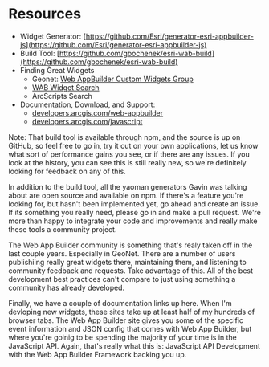 # Resources

- Widget Generator: [https://github.com/Esri/generator-esri-appbuilder-js](https://github.com/Esri/generator-esri-appbuilder-js)
- Build Tool: [https://github.com/gbochenek/esri-wab-build](https://github.com/gbochenek/esri-wab-build)
- Finding Great Widgets
  - Geonet: [Web AppBuilder Custom Widgets Group](https://geonet.esri.com/groups/web-app-builder-custom-widgets)
  - [WAB Widget Search](http://gavinr.github.io/wab-widget-search)
  - ArcScripts Search
- Documentation, Download, and Support:  
    - [developers.arcgis.com/web-appbuilder](https://developers.arcgis.com/web-appbuilder/)
	- [developers.arcgis.com/javascript](https://developers.arcgis.com/javascript/)

Note: That build tool is available through npm, and the source is up on GitHub, so feel free to go in, try it out on your own applications, let us know what sort of performance gains you see, or if there are any issues.  If you look at the history, you can see this is still really new, so we're definitely looking for feedback on any of this.

In addition to the build tool, all the yaoman generators Gavin was talking about are open source and available on npm.  If there's a feature you're looking for, but hasn't been implemented yet, go ahead and create an issue.  If its something you really need, please go in and make a pull request.  We're more than happy to integrate your code and improvements and really make these tools a community project.

The Web App Builder community is something that's realy taken off in the last couple years.  Especially in GeoNet.  There are a number of users publishiing really great widgets there, maintaining them, and listening to community feedback and requests.  Take advantage of this.  All of the best development best practices can't compare to just using something a community has already developed.

Finally, we have a couple of documentation links up here.  When I'm devloping new widgets, these sites take up at least half of my hundreds of browser tabs.  The Web App Builder site gives you some of the specific event information and JSON config that comes with Web App Builder, but where you're goinig to be spending the majority of your time is in the JavaScript API.  Again, that's really what this is: JavaScript API Development with the Web App Builder Framework backing you up.